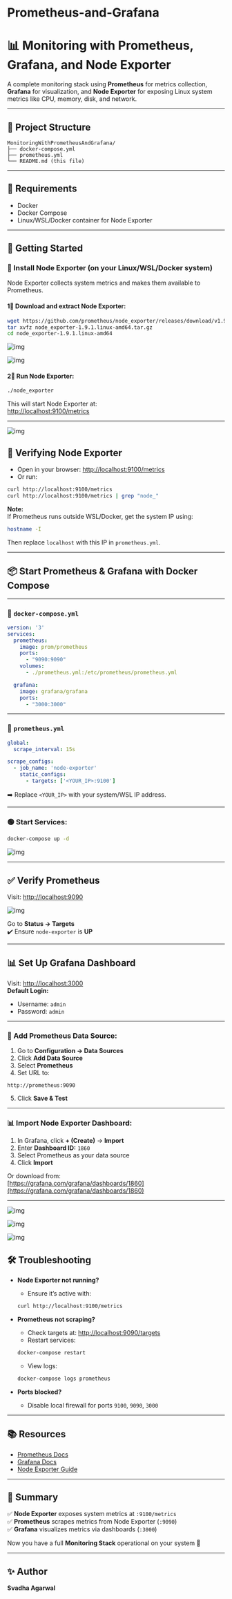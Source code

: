 # Prometheus-and-Grafana
# 📊 Monitoring with Prometheus, Grafana, and Node Exporter

A complete monitoring stack using **Prometheus** for metrics collection, **Grafana** for visualization, and **Node Exporter** for exposing Linux system metrics like CPU, memory, disk, and network.

---

## 📂 Project Structure

```
MonitoringWithPrometheusAndGrafana/
├── docker-compose.yml
├── prometheus.yml
└── README.md (this file)
```

---

## 📌 Requirements

- Docker  
- Docker Compose  
- Linux/WSL/Docker container for Node Exporter

---

## 🚀 Getting Started

### 👅 Install Node Exporter (on your Linux/WSL/Docker system)

Node Exporter collects system metrics and makes them available to Prometheus.

#### 1⃣ Download and extract Node Exporter:
```bash
wget https://github.com/prometheus/node_exporter/releases/download/v1.9.1/node_exporter-1.9.1.linux-amd64.tar.gz
tar xvfz node_exporter-1.9.1.linux-amd64.tar.gz
cd node_exporter-1.9.1.linux-amd64
```
![img](img/a.png)

![img](img/b.png)

#### 2⃣ Run Node Exporter:
```bash
./node_exporter
```
This will start Node Exporter at:  
[http://localhost:9100/metrics](http://localhost:9100/metrics)

---

![img](img/c.png)

## 📡 Verifying Node Exporter

- Open in your browser: [http://localhost:9100/metrics](http://localhost:9100/metrics)
- Or run:
```bash
curl http://localhost:9100/metrics
curl http://localhost:9100/metrics | grep "node_"
```

**Note:**  
If Prometheus runs outside WSL/Docker, get the system IP using:
```bash
hostname -I
```
Then replace `localhost` with this IP in `prometheus.yml`.

---

## 📦 Start Prometheus & Grafana with Docker Compose

---

### 📜 `docker-compose.yml`

```yaml
version: '3'
services:
  prometheus:
    image: prom/prometheus
    ports:
      - "9090:9090"
    volumes:
      - ./prometheus.yml:/etc/prometheus/prometheus.yml

  grafana:
    image: grafana/grafana
    ports:
      - "3000:3000"
```

---

### 📜 `prometheus.yml`

```yaml
global:
  scrape_interval: 15s

scrape_configs:
  - job_name: 'node-exporter'
    static_configs:
      - targets: ['<YOUR_IP>:9100']
```
➡️ Replace `<YOUR_IP>` with your system/WSL IP address.

---

### 🟢 Start Services:
```bash
docker-compose up -d
```

![img](img/d.png)

---

## ✅ Verify Prometheus

Visit: [http://localhost:9090](http://localhost:9090)

![img](img/e.png)

Go to **Status → Targets**  
✔️ Ensure `node-exporter` is **UP**

---

## 📊 Set Up Grafana Dashboard

Visit: [http://localhost:3000](http://localhost:3000)  
**Default Login:**  
- Username: `admin`  
- Password: `admin`

---

### 🔧 Add Prometheus Data Source:

1. Go to **Configuration → Data Sources**
2. Click **Add Data Source**
3. Select **Prometheus**
4. Set URL to:
```
http://prometheus:9090
```
5. Click **Save & Test**

---

### 📊 Import Node Exporter Dashboard:

1. In Grafana, click **+ (Create)** → **Import**
2. Enter **Dashboard ID:** `1860`
3. Select Prometheus as your data source
4. Click **Import**

Or download from:  
[https://grafana.com/grafana/dashboards/1860](https://grafana.com/grafana/dashboards/1860)

---
![img](img/f.png)

![img](img/g.png)

![img](img/h.png)


## 🛠️ Troubleshooting

- **Node Exporter not running?**
  - Ensure it’s active with:
  ```bash
  curl http://localhost:9100/metrics
  ```

- **Prometheus not scraping?**
  - Check targets at: [http://localhost:9090/targets](http://localhost:9090/targets)
  - Restart services:
  ```bash
  docker-compose restart
  ```
  - View logs:
  ```bash
  docker-compose logs prometheus
  ```

- **Ports blocked?**
  - Disable local firewall for ports `9100`, `9090`, `3000`

---

## 📚 Resources

- [Prometheus Docs](https://prometheus.io/docs/)
- [Grafana Docs](https://grafana.com/docs/)
- [Node Exporter Guide](https://prometheus.io/docs/guides/node-exporter/)

---

## 📖 Summary

✅ **Node Exporter** exposes system metrics at `:9100/metrics`  
✅ **Prometheus** scrapes metrics from Node Exporter (`:9090`)  
✅ **Grafana** visualizes metrics via dashboards (`:3000`)  

Now you have a full **Monitoring Stack** operational on your system 🚀

---

## ✨ Author

**Svadha Agarwal**  

